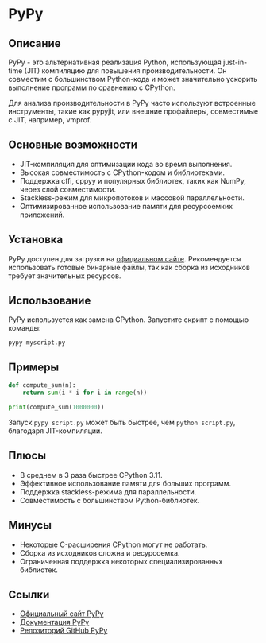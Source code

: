 # PyPy

## Описание
PyPy - это альтернативная реализация Python, использующая just-in-time (JIT) компиляцию для повышения производительности.
Он совместим с большинством Python-кода и может значительно ускорить выполнение программ по сравнению с CPython.

Для анализа производительности в PyPy часто используют встроенные инструменты, такие как pypyjit, или внешние профайлеры, совместимые с JIT, например, vmprof.


## Основные возможности
- JIT-компиляция для оптимизации кода во время выполнения.
- Высокая совместимость с CPython-кодом и библиотеками.
- Поддержка cffi, cppyy и популярных библиотек, таких как NumPy, через слой совместимости.
- Stackless-режим для микропотоков и массовой параллельности.
- Оптимизированное использование памяти для ресурсоемких приложений.

## Установка
PyPy доступен для загрузки на [официальном сайте](https://pypy.org/). Рекомендуется использовать готовые бинарные файлы, так как сборка из исходников требует значительных ресурсов.

## Использование
PyPy используется как замена CPython. Запустите скрипт с помощью команды:
```
pypy myscript.py
```

## Примеры
```python
def compute_sum(n):
    return sum(i * i for i in range(n))

print(compute_sum(1000000))
```
Запуск `pypy script.py` может быть быстрее, чем `python script.py`, благодаря JIT-компиляции.

## Плюсы
- В среднем в 3 раза быстрее CPython 3.11.
- Эффективное использование памяти для больших программ.
- Поддержка stackless-режима для параллельности.
- Совместимость с большинством Python-библиотек.

## Минусы
- Некоторые C-расширения CPython могут не работать.
- Сборка из исходников сложна и ресурсоемка.
- Ограниченная поддержка некоторых специализированных библиотек.

## Ссылки
- [Официальный сайт PyPy](https://pypy.org/)
- [Документация PyPy](https://doc.pypy.org/en/latest/)
- [Репозиторий GitHub PyPy](https://github.com/pypy/pypy)
